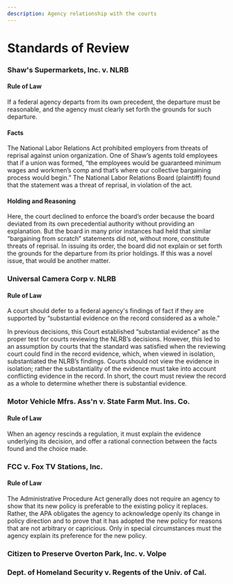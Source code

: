 ```yaml
---
description: Agency relationship with the courts
---
```


# Standards of Review

### Shaw's Supermarkets, Inc. v. NLRB

#### **Rule of Law**

If a federal agency departs from its own precedent, the departure must be reasonable, and the agency must clearly set forth the grounds for such departure.

#### Facts

The National Labor Relations Act prohibited employers from threats of reprisal against union organization. One of Shaw’s agents told employees that if a union was formed, “the employees would be guaranteed minimum wages and workmen’s comp and that’s where our collective bargaining process would begin.” The National Labor Relations Board (plaintiff) found that the statement was a threat of reprisal, in violation of the act.

#### Holding and Reasoning

Here, the court declined to enforce the board’s order because the board deviated from its own precedential authority without providing an explanation. But the board in many prior instances had held that similar “bargaining from scratch” statements did not, without more, constitute threats of reprisal. In issuing its order, the board did not explain or set forth the grounds for the departure from its prior holdings. If this was a novel issue, that would be another matter.&#x20;

### Universal Camera Corp v. NLRB

#### **Rule of Law**

A court should defer to a federal agency's findings of fact if they are supported by “substantial evidence on the record considered as a whole.”

In previous decisions, this Court established “substantial evidence” as the proper test for courts reviewing the NLRB’s decisions. However, this led to an assumption by courts that the standard was satisfied when the reviewing court could find in the record evidence, which, when viewed in isolation, substantiated the NLRB’s findings. Courts should not view the evidence in isolation; rather the substantiality of the evidence must take into account conflicting evidence in the record. In short, the court must review the record as a whole to determine whether there is substantial evidence.

### Motor Vehicle Mfrs. Ass'n v. State Farm Mut. Ins. Co.

#### **Rule of Law**

When an agency rescinds a regulation, it must explain the evidence underlying its decision, and offer a rational connection between the facts found and the choice made.

### FCC v. Fox TV Stations, Inc.&#x20;

#### **Rule of Law**

The Administrative Procedure Act generally does not require an agency to show that its new policy is preferable to the existing policy it replaces. Rather, the APA obligates the agency to acknowledge openly its change in policy direction and to prove that it has adopted the new policy for reasons that are not arbitrary or capricious. Only in special circumstances must the agency explain its preference for the new policy.&#x20;

### Citizen to Preserve Overton Park, Inc. v. Volpe



### Dept. of Homeland Security v. Regents of the Univ. of Cal.

